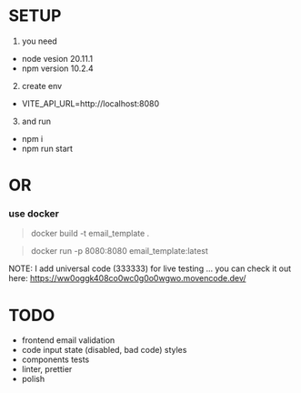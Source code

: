 # SETUP
1. you need
- node vesion 20.11.1
- npm version 10.2.4

2. create env
- VITE_API_URL=http://localhost:8080

3. and run 
- npm i
- npm run start

# OR

### use docker

> docker build -t email_template .

> docker run -p 8080:8080 email_template:latest


NOTE: I add universal code (333333) for live testing ... 
you can check it out here: https://ww0oggk408co0wc0g0o0wgwo.movencode.dev/


# TODO

- frontend email validation 
- code input state (disabled, bad code) styles
- components tests
- linter, prettier
- polish

